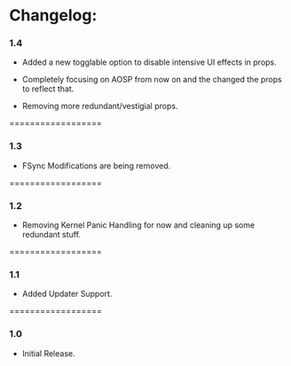 # Changelog:

### 1.4

- Added a new togglable option to disable intensive UI effects in props.

- Completely focusing on AOSP from now on and the changed the props to reflect that.
		 
- Removing more redundant/vestigial props.

==================

### 1.3
 
- FSync Modifications are being removed.

==================

### 1.2

- Removing Kernel Panic Handling for now and cleaning up some redundant stuff.

==================

### 1.1

- Added Updater Support.

==================

### 1.0

- Initial Release.
